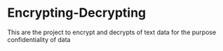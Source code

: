 # Encrypting-Decrypting
This are the project to encrypt and decrypts of text data for the purpose confidentiality of data
